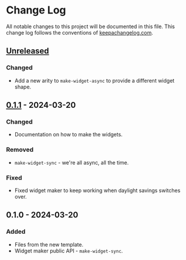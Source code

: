# Change Log
All notable changes to this project will be documented in this file. This change log follows the conventions of [keepachangelog.com](http://keepachangelog.com/).

## [Unreleased]
### Changed
- Add a new arity to `make-widget-async` to provide a different widget shape.

## [0.1.1] - 2024-03-20
### Changed
- Documentation on how to make the widgets.

### Removed
- `make-widget-sync` - we're all async, all the time.

### Fixed
- Fixed widget maker to keep working when daylight savings switches over.

## 0.1.0 - 2024-03-20
### Added
- Files from the new template.
- Widget maker public API - `make-widget-sync`.

[Unreleased]: https://sourcehost.site/your-name/c-loja/compare/0.1.1...HEAD
[0.1.1]: https://sourcehost.site/your-name/c-loja/compare/0.1.0...0.1.1
